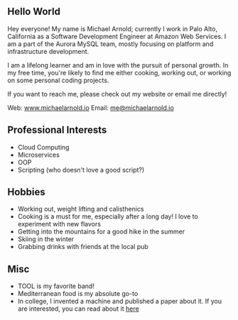## Hello World
Hey everyone! My name is Michael Arnold; currently I work in Palo Alto, California
as a Software Development Engineer at Amazon Web Services. I am a part of the
Aurora MySQL team, mostly focusing on platform and infrastructure development.

I am a lifelong learner and am in love with the pursuit of personal growth. In my
free time, you're likely to find me either cooking, working out, or working on
some personal coding projects.

If you want to reach me, please check out my website or email me directly!

Web: www.michaelarnold.io
Email: me@michaelarnold.io

## Professional Interests
* Cloud Computing
* Microservices
* OOP
* Scripting (who doesn't love a good script?)

## Hobbies
* Working out, weight lifting and calisthenics
* Cooking is a must for me, especially after a long day! I love to experiment
  with new flavors
* Getting into the mountains for a good hike in the summer
* Skiing in the winter
* Grabbing drinks with friends at the local pub


## Misc
* TOOL is my favorite band!
* Mediterranean food is my absolute go-to
* In college, I invented a machine and published a paper about it. If you are
  interested, you can read about it [here](https://doi.org/10.1063/5.0066218)
